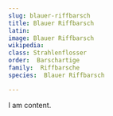 ```yaml
---
slug: blauer-riffbarsch
title: Blauer Riffbarsch
latin:
image: Blauer Riffbarsch
wikipedia: 
class: Strahlenflosser
order:  Barschartige
family:  Riffbarsche
species:  Blauer Riffbarsch

---
```


I am content.
